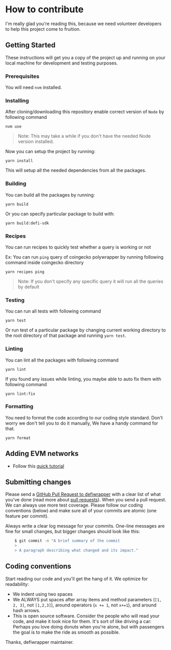 # How to contribute

I'm really glad you're reading this, because we need volunteer developers to
help this project come to fruition.

## Getting Started

These instructions will get you a copy of the project up and running on your
local machine for development and testing purposes.

### Prerequisites

You will need `nvm` installed.

### Installing

After cloning/downloading this repository enable correct version of `Node`
by following command

```console
nvm use
```

> Note: This may take a while if you don't have the needed Node version installed.

Now you can setup the project by running:
```console
yarn install
```
This will setup all the needed dependencies from all the packages.

### Building

You can build all the packages by running:
```console
yarn build
```

Or you can specify particular package to build with:
```console
yarn build:defi-sdk
```

### Recipes 

You can run recipes to quickly test whether a query is working or not

Ex: You can run `ping` query of coingecko polywrapper by running following command inside coingecko directory

```console
yarn recipes ping
```

> Note: If you don't specify any specific query it will run all the queries by default

### Testing

You can run all tests with following command

```console
yarn test
```

Or run test of a particular package by changing current working directory to the root directory 
of that package and running `yarn test`.

### Linting
You can lint all the packages with following command
```console
yarn lint
```
If you found any issues while linting, you maybe able to auto fix them with following command
```console
yarn lint:fix
```

### Formatting
You need to format the code according to our coding style standard. 
Don't worry we don't tell you to do it manually, We have a handy command for that.

```console
yarn format
```

## Adding EVM networks

- Follow this [quick tutorial](./packages/defi-sdk/src/query/networks/README.md)


## Submitting changes

Please send a
[GitHub Pull Request to defiwrapper](https://github.com/Niraj-Kamdar/defiwrapper/pull/new/master)
with a clear list of what you've done (read more about
[pull requests](http://help.github.com/pull-requests/)). When you send a pull
request. We can always use more test coverage. Please follow our coding
conventions (below) and make sure all of your commits are atomic (one feature
per commit).

Always write a clear log message for your commits. One-line messages are fine
for small changes, but bigger changes should look like this:

```bash
    $ git commit -m "A brief summary of the commit
    >
    > A paragraph describing what changed and its impact."
```

## Coding conventions

Start reading our code and you'll get the hang of it. We optimize for
readability:

- We indent using two spaces
- We ALWAYS put spaces after array items and method parameters (`[1, 2, 3]`, not
  `[1,2,3]`), around operators (`x += 1`, not `x+=1`), and around hash arrows.
- This is open source software. Consider the people who will read your code, and
  make it look nice for them. It's sort of like driving a car: Perhaps you love
  doing donuts when you're alone, but with passengers the goal is to make the
  ride as smooth as possible.

Thanks, defiwrapper maintainer.
